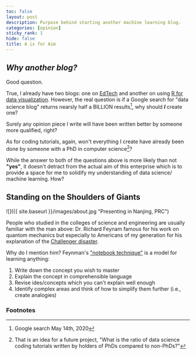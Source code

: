 ```yaml
---
toc: false
layout: post
description: Purpose behind starting another machine learning blog.
categories: [opinion]
sticky_rank: 1
hide: false
title: A is for Aim
---
```


## ***Why another blog?***

Good question. 

True, I already have two blogs: one on [EdTech](https://teachinglearninglearningteaching.wordpress.com/) and another on using [R for data visualization](https://educators-r-learners.netlify.app/). However, the real question is if a Google search for "data science blog" returns nearsly half a BILLION results[^1], why should ***I*** create one? 

Surely any opinion piece I write will have been written better by someone more qualified, right?

As for coding tutorials, again, won't everything I create have already been done by someone with a PhD in computer science[^2]?  

While the answer to both of the questions above is more likely than not **"yes"**, it doesn't detract from the actual aim of this enterprise which is to provide a space for me to solidify my understanding of data science/ machine learning. How? 

## Standing on the Shoulders of Giants
![]({{ site.baseurl }}/images/about.jpg "Presenting in Nanjing, PRC")

People who studied in the colleges of science and engineering are usually familiar with the man above: Dr. Richard Feynam famous for his work on quantom mechanics but especially to Americans of my generation for his explanation of the [Challenger disaster](https://youtu.be/raMmRKGkGD4?t=38).

Why do I mention him? Feynman's ["notebook technique"](https://www.youtube.com/watch?v=GD-_fcpylcE) is a model for learning anything:   
1. Write down the concept you wish to master
2. Explain the concept in comprehensible language
3. Revise ides/concepts which you can't explain well enough
4. Identify complex areas and think of how to simplify them further (i.e., create analogies)


### Footnotes
[^1]: Google search May 14th, 2020  
[^2]: That is an idea for a future project, "What is the ratio of data science coding tutorials written by holders of PhDs compared to non-PhDs?"
